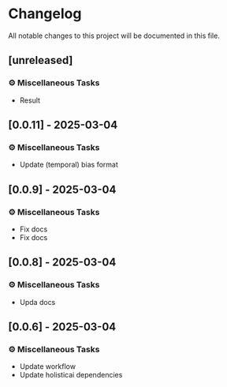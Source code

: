 # Changelog

All notable changes to this project will be documented in this file.

## [unreleased]

### ⚙️ Miscellaneous Tasks

- Result

## [0.0.11] - 2025-03-04

### ⚙️ Miscellaneous Tasks

- Update (temporal) bias format

## [0.0.9] - 2025-03-04

### ⚙️ Miscellaneous Tasks

- Fix docs
- Fix docs

## [0.0.8] - 2025-03-04

### ⚙️ Miscellaneous Tasks

- Upda docs

## [0.0.6] - 2025-03-04

### ⚙️ Miscellaneous Tasks

- Update workflow
- Update holisticai dependencies

<!-- generated by git-cliff -->
